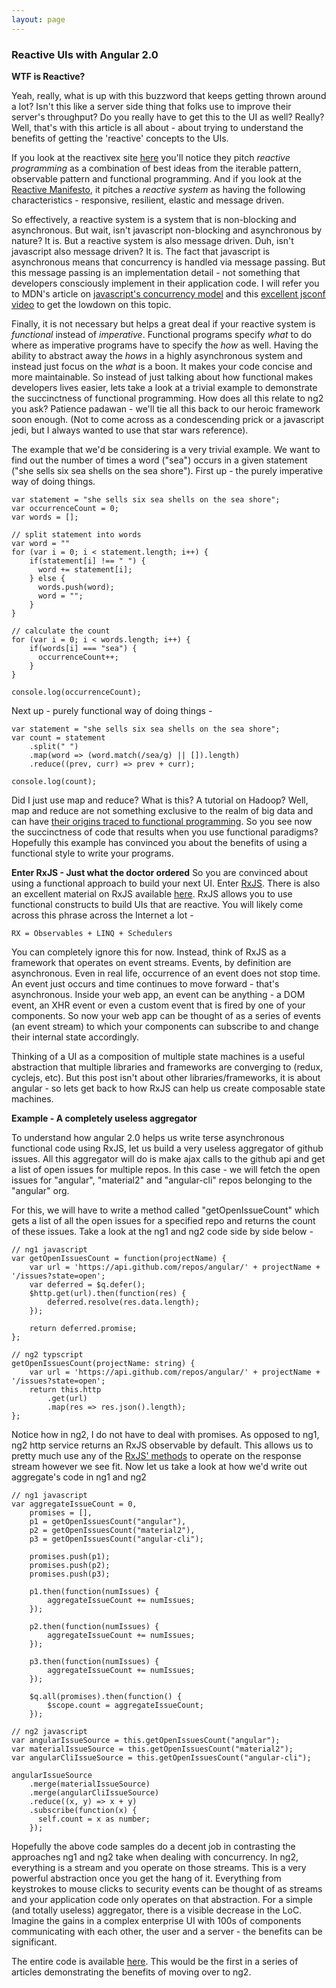 ```yaml
---
layout: page
---
```

### Reactive UIs with Angular 2.0

**WTF is Reactive?**

Yeah, really, what is up with this buzzword that keeps getting thrown around a lot? Isn't this like a server side thing that folks use to improve their server's throughput? Do you really have to get this to the UI as well? Really? Well, that's with this article is all about - about trying to understand the benefits of getting the 'reactive' concepts to the UIs.

If you look at the reactivex site [here](http://reactivex.io/) you'll notice they pitch *reactive programming* as a combination of best ideas from the iterable pattern, observable pattern and functional programming. And if you look at the [Reactive Manifesto](http://www.reactivemanifesto.org/), it pitches a *reactive system* as having the following characteristics - responsive, resilient, elastic and message driven.

So effectively, a reactive system is a system that is non-blocking and asynchronous. But wait, isn't javascript non-blocking and asynchronous by nature? It is. But a reactive system is also message driven. Duh, isn't javascript also message driven? It is. The fact that javascript is asynchronous means that concurrency is handled via message passing. But this message passing is an implementation detail - not something that developers consciously implement in their application code. I will refer you to MDN's article on [javascript's concurrency model](https://developer.mozilla.org/en/docs/Web/JavaScript/EventLoop) and this [excellent jsconf video](https://www.youtube.com/watch?v=8aGhZQkoFbQ) to get the lowdown on this topic.

Finally, it is not necessary but helps a great deal if your reactive system is *functional* instead of *imperative*. Functional programs specify *what* to do where as imperative programs have to specify the *how* as well. Having the ability to abstract away the *hows* in a highly asynchronous system and instead just focus on the *what* is a boon. It makes your code concise and more maintainable. So instead of just talking about how functional makes developers lives easier, lets take a look at a trivial example to demonstrate the succinctness of functional programming. How does all this relate to ng2 you ask? Patience padawan - we'll tie all this back to our heroic framework soon enough. (Not to come across as a condescending prick or a javascript jedi, but I always wanted to use that star wars reference).

The example that we'd be considering is a very trivial example. We want to find out the number of times a word ("sea") occurs in a given statement ("she sells six sea shells on the sea shore"). First up - the purely imperative way of doing things.

~~~
var statement = "she sells six sea shells on the sea shore";
var occurrenceCount = 0;
var words = [];

// split statement into words
var word = ""
for (var i = 0; i < statement.length; i++) {
    if(statement[i] !== " ") {
      word += statement[i];
    } else {
      words.push(word);
      word = "";
    }   
}

// calculate the count
for (var i = 0; i < words.length; i++) {
    if(words[i] === "sea") {
      occurrenceCount++;
    }
}

console.log(occurrenceCount);
~~~

Next up - purely functional way of doing things -

~~~
var statement = "she sells six sea shells on the sea shore";
var count = statement
    .split(" ")
    .map(word => (word.match(/sea/g) || []).length)
    .reduce((prev, curr) => prev + curr);

console.log(count);
~~~

Did I just use map and reduce? What is this? A tutorial on Hadoop? Well, map and reduce are not something exclusive to the realm of big data and can have [their origins traced to functional programming](http://www.cs.cornell.edu/courses/cs3110/2011sp/lectures/lec05-map-reduce/map-reduce.htm). So you see now the succinctness of code that results when you use functional paradigms? Hopefully this example has convinced you about the benefits of using a functional style to write your programs.

**Enter RxJS - Just what the doctor ordered**
So you are convinced about using a functional approach to build your next UI. Enter [RxJS](https://github.com/Reactive-Extensions/RxJS). There is also an excellent material on RxJS available [here](http://xgrommx.github.io/rx-book/index.html).  RxJS allows you to use functional constructs to build UIs that are reactive. You will likely come across this phrase across the Internet a lot -

~~~
RX = Observables + LINQ + Schedulers
~~~

You can completely ignore this for now. Instead, think of RxJS as a framework that operates on event streams. Events, by definition are asynchronous. Even in real life, occurrence of an event does not stop time. An event just occurs and time continues to move forward - that's asynchronous. Inside your web app, an event can be anything - a DOM event, an XHR event or even a custom event that is fired by one of your components. So now your web app can be thought of as a series of events (an event stream) to which your components can subscribe to and change their internal state accordingly.

Thinking of a UI as a composition of multiple state machines is a useful abstraction that multiple libraries and frameworks are converging to (redux, cyclejs, etc). But this post isn't about other libraries/frameworks, it is about angular - so lets get back to how RxJS can help us create composable state machines.

**Example - A completely useless aggregator**

To understand how angular 2.0 helps us write terse asynchronous functional code using RxJS, let us build a very useless aggregator of github issues. All this aggregator will do is make ajax calls to the github api and get a list of open issues for multiple repos. In this case - we will fetch the open issues for "angular", "material2" and "angular-cli" repos belonging to the "angular" org.

For this, we will have to write a method called "getOpenIssueCount" which gets a list of all the open issues for a specified repo and returns the count of these issues. Take a look at the ng1 and ng2 code side by side below -

~~~
// ng1 javascript
var getOpenIssuesCount = function(projectName) {
    var url = 'https://api.github.com/repos/angular/' + projectName + '/issues?state=open';
    var deferred = $q.defer();
    $http.get(url).then(function(res) {
        deferred.resolve(res.data.length);
    });

    return deferred.promise;
};
~~~

~~~
// ng2 typscript
getOpenIssuesCount(projectName: string) {
    var url = 'https://api.github.com/repos/angular/' + projectName + '/issues?state=open';
    return this.http
        .get(url)
        .map(res => res.json().length);
};
~~~

Notice how in ng2, I do not have to deal with promises. As opposed to ng1, ng2 http service returns an RxJS observable by default. This allows us to pretty much use any of the [RxJS' methods](http://xgrommx.github.io/rx-book/content/observable/observable_instance_methods/index.html) to operate on the response stream however we see fit. Now let us take a look at how we'd write out aggregate's code in ng1 and ng2

~~~
// ng1 javascript
var aggregateIssueCount = 0,
    promises = [],
    p1 = getOpenIssuesCount("angular"),
    p2 = getOpenIssuesCount("material2"),
    p3 = getOpenIssuesCount("angular-cli");

    promises.push(p1);
    promises.push(p2);
    promises.push(p3);

    p1.then(function(numIssues) {
        aggregateIssueCount += numIssues;
    });

    p2.then(function(numIssues) {
        aggregateIssueCount += numIssues;
    });

    p3.then(function(numIssues) {
        aggregateIssueCount += numIssues;
    });

    $q.all(promises).then(function() {
        $scope.count = aggregateIssueCount;
    });
~~~

~~~
// ng2 javascript
var angularIssueSource = this.getOpenIssuesCount("angular");
var materialIssueSource = this.getOpenIssuesCount("material2");
var angularCliIssueSource = this.getOpenIssuesCount("angular-cli");

angularIssueSource
    .merge(materialIssueSource)
    .merge(angularCliIssueSource)
    .reduce((x, y) => x + y)
    .subscribe(function(x) {
      self.count = x as number;
    });
~~~

Hopefully the above code samples do a decent job in contrasting the approaches ng1 and ng2 take when dealing with concurrency. In ng2, everything is a stream and you operate on those streams. This is a very powerful abstraction once you get the hang of it. Everything from keystrokes to mouse clicks to security events can be thought of as streams and your application code only operates on that abstraction. For a simple (and totally useless) aggregator, there is a visible decrease in the LoC. Imagine the gains in a complex enterprise UI with 100s of components communicating with each other, the user and a server - the benefits can be significant.

The entire code is available [here](https://github.com/ng1-vs-ng2/http-observables-vs-promises). This would be the first in a series of articles demonstrating the benefits of moving over to ng2.
